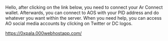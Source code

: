 Hello, after clicking on the link below, you need to connect your Ar Connect wallet. Afterwards, you can connect to AOS with your PID address and do whatever you want within the server. When you need help, you can access AO social media accounts by clicking on Twitter or DC logos.

https://0xpala.000webhostapp.com/
